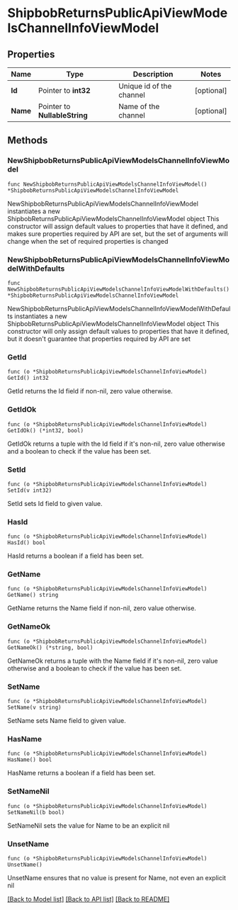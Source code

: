# ShipbobReturnsPublicApiViewModelsChannelInfoViewModel

## Properties

Name | Type | Description | Notes
------------ | ------------- | ------------- | -------------
**Id** | Pointer to **int32** | Unique id of the channel | [optional] 
**Name** | Pointer to **NullableString** | Name of the channel | [optional] 

## Methods

### NewShipbobReturnsPublicApiViewModelsChannelInfoViewModel

`func NewShipbobReturnsPublicApiViewModelsChannelInfoViewModel() *ShipbobReturnsPublicApiViewModelsChannelInfoViewModel`

NewShipbobReturnsPublicApiViewModelsChannelInfoViewModel instantiates a new ShipbobReturnsPublicApiViewModelsChannelInfoViewModel object
This constructor will assign default values to properties that have it defined,
and makes sure properties required by API are set, but the set of arguments
will change when the set of required properties is changed

### NewShipbobReturnsPublicApiViewModelsChannelInfoViewModelWithDefaults

`func NewShipbobReturnsPublicApiViewModelsChannelInfoViewModelWithDefaults() *ShipbobReturnsPublicApiViewModelsChannelInfoViewModel`

NewShipbobReturnsPublicApiViewModelsChannelInfoViewModelWithDefaults instantiates a new ShipbobReturnsPublicApiViewModelsChannelInfoViewModel object
This constructor will only assign default values to properties that have it defined,
but it doesn't guarantee that properties required by API are set

### GetId

`func (o *ShipbobReturnsPublicApiViewModelsChannelInfoViewModel) GetId() int32`

GetId returns the Id field if non-nil, zero value otherwise.

### GetIdOk

`func (o *ShipbobReturnsPublicApiViewModelsChannelInfoViewModel) GetIdOk() (*int32, bool)`

GetIdOk returns a tuple with the Id field if it's non-nil, zero value otherwise
and a boolean to check if the value has been set.

### SetId

`func (o *ShipbobReturnsPublicApiViewModelsChannelInfoViewModel) SetId(v int32)`

SetId sets Id field to given value.

### HasId

`func (o *ShipbobReturnsPublicApiViewModelsChannelInfoViewModel) HasId() bool`

HasId returns a boolean if a field has been set.

### GetName

`func (o *ShipbobReturnsPublicApiViewModelsChannelInfoViewModel) GetName() string`

GetName returns the Name field if non-nil, zero value otherwise.

### GetNameOk

`func (o *ShipbobReturnsPublicApiViewModelsChannelInfoViewModel) GetNameOk() (*string, bool)`

GetNameOk returns a tuple with the Name field if it's non-nil, zero value otherwise
and a boolean to check if the value has been set.

### SetName

`func (o *ShipbobReturnsPublicApiViewModelsChannelInfoViewModel) SetName(v string)`

SetName sets Name field to given value.

### HasName

`func (o *ShipbobReturnsPublicApiViewModelsChannelInfoViewModel) HasName() bool`

HasName returns a boolean if a field has been set.

### SetNameNil

`func (o *ShipbobReturnsPublicApiViewModelsChannelInfoViewModel) SetNameNil(b bool)`

 SetNameNil sets the value for Name to be an explicit nil

### UnsetName
`func (o *ShipbobReturnsPublicApiViewModelsChannelInfoViewModel) UnsetName()`

UnsetName ensures that no value is present for Name, not even an explicit nil

[[Back to Model list]](../README.md#documentation-for-models) [[Back to API list]](../README.md#documentation-for-api-endpoints) [[Back to README]](../README.md)


